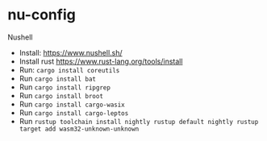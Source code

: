 # nu-config
Nushell
* Install: https://www.nushell.sh/
* Install rust https://www.rust-lang.org/tools/install
* Run: `cargo install coreutils`
* Run `cargo install bat`
* Run `cargo install ripgrep`
* Run `cargo install broot`
* Run `cargo install cargo-wasix`
* Run `cargo install cargo-leptos`
* Run `
rustup toolchain install nightly
rustup default nightly
rustup target add wasm32-unknown-unknown
`
